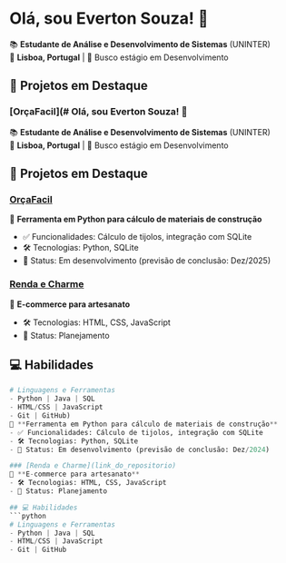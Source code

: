# Olá, sou Everton Souza! 👋  

📚 **Estudante de Análise e Desenvolvimento de Sistemas** (UNINTER)  
📍 **Lisboa, Portugal** | 🎯 Busco estágio em Desenvolvimento  

## 🚀 Projetos em Destaque  

### [OrçaFacil](# Olá, sou Everton Souza! 👋  

📚 **Estudante de Análise e Desenvolvimento de Sistemas** (UNINTER)  
📍 **Lisboa, Portugal** | 🎯 Busco estágio em Desenvolvimento  

## 🚀 Projetos em Destaque  

### [OrçaFacil](https://devevertonsouza.github.io/OrcaFacil/) 
📌 **Ferramenta em Python para cálculo de materiais de construção**  
- ✅ Funcionalidades: Cálculo de tijolos, integração com SQLite  
- 🛠 Tecnologias: Python, SQLite  
- 📅 Status: Em desenvolvimento (previsão de conclusão: Dez/2025)  

### [Renda e Charme](https://devevertonsouza.github.io/Renda-e-Charme/)
📌 **E-commerce para artesanato**  
- 🛠 Tecnologias: HTML, CSS, JavaScript  
- 📅 Status: Planejamento  

## 💻 Habilidades  
```python
# Linguagens e Ferramentas
- Python | Java | SQL
- HTML/CSS | JavaScript 
- Git | GitHub)  
📌 **Ferramenta em Python para cálculo de materiais de construção**  
- ✅ Funcionalidades: Cálculo de tijolos, integração com SQLite  
- 🛠 Tecnologias: Python, SQLite  
- 📅 Status: Em desenvolvimento (previsão de conclusão: Dez/2024)  

### [Renda e Charme](link_do_repositorio)  
📌 **E-commerce para artesanato**  
- 🛠 Tecnologias: HTML, CSS, JavaScript  
- 📅 Status: Planejamento  

## 💻 Habilidades  
```python
# Linguagens e Ferramentas
- Python | Java | SQL
- HTML/CSS | JavaScript 
- Git | GitHub
